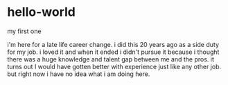 # hello-world
my first one

i'm here for a late life career change. i did this 20 years ago as a side duty for my job. i loved it and when it ended i didn't pursue it because i thought there was a huge knowledge and talent gap between me and the pros. it turns out I would have gotten better with experience just like any other job. but right now i have no idea what i am doing here. 
